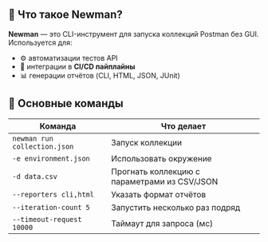 ## 📌 Что такое Newman?

**Newman** — это CLI-инструмент для запуска коллекций Postman без GUI.  
Используется для:

- ⚙️ автоматизации тестов API
- 🔄 интеграции в **CI/CD пайплайны**
- 📊 генерации отчётов (CLI, HTML, JSON, JUnit)
## 🚀 Основные команды

|Команда|Что делает|
|---|---|
|`newman run collection.json`|Запуск коллекции|
|`-e environment.json`|Использовать окружение|
|`-d data.csv`|Прогнать коллекцию с параметрами из CSV/JSON|
|`--reporters cli,html`|Указать формат отчётов|
|`--iteration-count 5`|Запустить несколько раз подряд|
|`--timeout-request 10000`|Таймаут для запроса (мс)|

